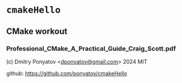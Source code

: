 # `cmakeHello`
## CMake workout
### Professional_CMake_A_Practical_Guide_Craig_Scott.pdf

(c) Dmitry Ponyatov <<dponyatov@gmail.com>> 2024 MIT

github: https://github.com/ponyatov/cmakeHello
